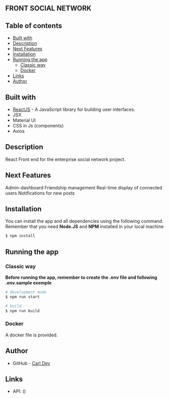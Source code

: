 ## FRONT SOCIAL NETWORK

## Table of contents

- [Built with](#built-with)
- [Description](#description)
- [Next Features](#next-features)
- [Installation](#installation)
- [Running the app](#running-the-app)
  - [Classic way](#classic-way)
  - [Docker](#docker)
- [Links](#links)
- [Author](#author)

## Built with

- [ReactJS](https://fr.reactjs.org/) - A JavaScript library for building user interfaces.
- JSX
- Material UI
- CSS in Js (components)
- Axios

## Description

React Front end for the enterprise social network project.

## Next Features

Admin-dashboard
Friendship management
Real-time display of connected users
Notifications for new posts

## Installation

You can install the app and all dependencies using the following command.
Remember that you need **Node.JS** and **NPM** installed in your local machine

```bash
$ npm install
```

## Running the app

### Classic way

**Before running the app, remember to create the .env file and following .env.sample exemple**

```bash
# development mode
$ npm run start

# build
$ npm run build

```

### Docker

A docker file is provided.

## Author

- GitHub - [Carl Dev](https://github.com/TheNewDevl)

## Links

- API: ()
